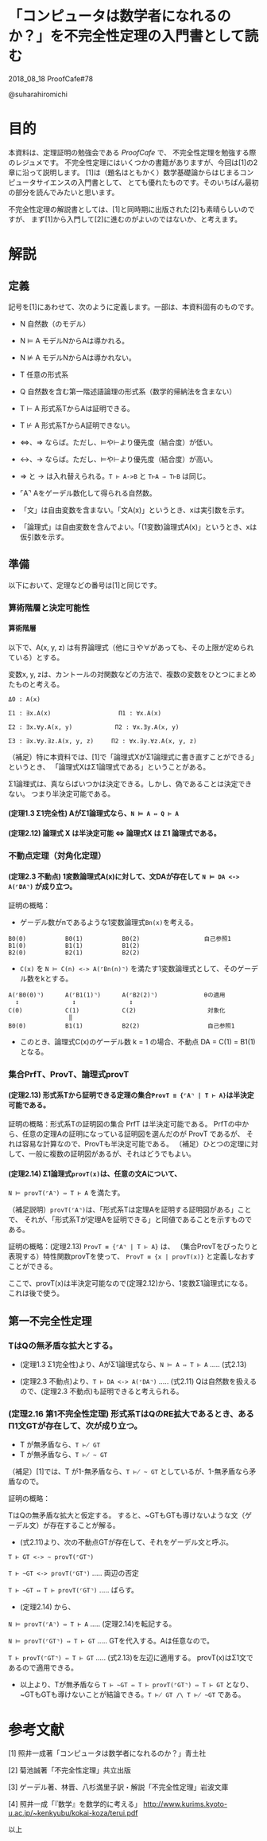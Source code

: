 「コンピュータは数学者になれるのか？」を不完全性定理の入門書として読む
===============================

2018_08_18      ProofCafe#78


@suharahiromichi

# 目的

本資料は、定理証明の勉強会である *ProofCafe* で、
不完全性定理を勉強する際のレジュメです。
不完全性定理にはいくつかの書籍がありますが、今回は[1]の2章に沿って説明します。
[1]は（題名はともかく）数学基礎論からはじまるコンピュータサイエンスの入門書として、
とても優れたものです。そのいちばん最初の部分を読んでみたいと思います。

不完全性定理の解説書としては、[1]と同時期に出版された[2]も素晴らしいのですが、
まず[1]から入門して[2]に進むのがよいのではないか、と考えます。


# 解説

## 定義

記号を[1]にあわせて、次のように定義します。一部は、本資料固有のものです。

- N 自然数（のモデル）
- N ⊨ A モデルNからAは導かれる。
- N ⊭ A モデルNからAは導かれない。

- T 任意の形式系
- Q 自然数を含む第一階述語論理の形式系（数学的帰納法を含まない）
- T ⊢ A 形式系TからAは証明できる。
- T ⊬ A 形式系TからA証明できない。

- ⇔、⇒ ならば。ただし、⊨や⊢より優先度（結合度）が低い。
- <->、-> ならば。ただし、⊨や⊢より優先度（結合度）が高い。
- ⇒ と -> は入れ替えられる。``T ⊢ A->B`` と ``T⊢A ⇒ T⊢B`` は同じ。

- ⌜A⌝ Aをゲーデル数化して得られる自然数。

- 「文」は自由変数を含まない。「文A(x)」というとき、xは実引数を示す。
- 「論理式」は自由変数を含んでよい。「(1変数)論理式A(x)」というとき、xは仮引数を示す。


## 準備

以下において、定理などの番号は[1]と同じです。

### 算術階層と決定可能性

#### 算術階層

以下で、A(x, y, z) は有界論理式（他に∃や∀があっても、その上限が定められている）とする。

変数x, y, zは、カントールの対関数などの方法で、複数の変数をひとつにまとめたものと考える。

```
Δ0 : A(x)

Σ1 : ∃x.A(x)                   Π1 : ∀x.A(x)

Σ2 : ∃x.∀y.A(x, y)            Π2 : ∀x.∃y.A(x, y)

Σ3 : ∃x.∀y.∃z.A(x, y, z)     Π2 : ∀x.∃y.∀z.A(x, y, z)
```

（補足）特に本資料では、[1]で「論理式XがΣ1論理式に書き直すことができる」というとき、
「論理式XはΣ1論理式である」ということがある。

Σ1論理式は、真ならばいつかは決定できる。しかし、偽であることは決定できない。
つまり半決定可能である。


#### (定理1.3 Σ1完全性) AがΣ1論理式なら、``N ⊨ A ⇔ Q ⊢ A``

#### (定理2.12) 論理式 X は半決定可能 ⇔ 論理式X は Σ1 論理式である。


### 不動点定理（対角化定理）

#### (定理2.3 不動点) 1変数論理式A(x)に対して、文DAが存在して ``N ⊨ DA <-> A(⌜DA⌝)`` が成り立つ。

証明の概略：

- ゲーデル数がnであるような1変数論理式``Bn(x)``を考える。

```
B0(0)           B0(1)           B0(2)                  自己参照1
B1(0)           B1(1)           B1(2)
B2(0)           B2(1)           B2(2)
```

- ``C(x)`` を ``N ⊨ C(n) <-> A(⌜Bn(n)⌝)`` を満たす1変数論理式として、そのゲーデル数をkとする。

```
A(⌜B0(0)⌝)      A(⌜B1(1)⌝)      A(⌜B2(2)⌝)             θの適用
  ↕               ↕               ↕
C(0)            C(1)            C(2)                    対象化
                 ‖
B0(0)           B1(1)           B2(2)                   自己参照1
```

- このとき、論理式C(x)のゲーデル数 k = 1 の場合、不動点 DA = C(1) = B1(1) となる。


### 集合PrfT、ProvT、論理式provT

#### (定理2.13) 形式系Tから証明できる定理の集合``ProvT ≡ {⌜A⌝ | T ⊢ A}``は半決定可能である。

証明の概略：形式系Tの証明図の集合 PrfT は半決定可能である。
PrfTの中から、任意の定理Aの証明になっている証明図を選んだのが ProvT であるが、
それは容易な計算なので、ProvTも半決定可能である。
（補足）ひとつの定理に対して、一般に複数の証明図があるが、それはどうでもよい。


#### (定理2.14) Σ1論理式``provT(x)``は、任意の文Aについて、
``N ⊨ provT(⌜A⌝) ⇔ T ⊢ A`` を満たす。

（補足説明）``provT(⌜A⌝)``は、「形式系Tは定理Aを証明する証明図がある」ことで、
それが、「形式系Tが定理Aを証明できる」と同値であることを示すものである。

証明の概略：(定理2.13) ``ProvT ≡ {⌜A⌝ | T ⊢ A}`` は、
（集合ProvTをぴったりと表現する）特性関数provTを使って、
``ProvT ≡ {x | provT(x)}`` と定義しなおすことができる。

ここで、provT(x)は半決定可能なので(定理2.12)から、1変数Σ1論理式になる。
これは後で使う。


## 第一不完全性定理

### TはQの無矛盾な拡大とする。

- (定理1.3 Σ1完全性)より、AがΣ1論理式なら、``N ⊨ A ⇔ T ⊢ A``     ..... (式2.13)

- (定理2.3 不動点)より、``T ⊢ DA <-> A(⌜DA⌝)``   ..... (式2.11)
Qは自然数を扱えるので、(定理2.3 不動点)も証明できると考えられる。


### (定理2.16 第1不完全性定理) 形式系TはQのRE拡大であるとき、あるΠ1文GTが存在して、次が成り立つ。

- T が無矛盾なら、``T ⊬ GT``
- T が無矛盾なら、``T ⊬ ~ GT``

（補足）[1]では、T が1-無矛盾なら、``T ⊬ ~ GT`` としているが、1-無矛盾なら矛盾なので。


証明の概略：

TはQの無矛盾な拡大と仮定する。
すると、~GTもGTも導けないような文（ゲーデル文）が存在することが解る。

- (式2.11)より、次の不動点GTが存在して、それをゲーデル文と呼ぶ。

```T ⊢ GT <-> ~ provT(⌜GT⌝)```

```T ⊢ ~GT <-> provT(⌜GT⌝)```           ..... 両辺の否定

```T ⊢ ~GT ⇔ T ⊢ provT(⌜GT⌝)```        ..... ばらす。


- (定理2.14) から、

```N ⊨ provT(⌜A⌝) ⇔ T ⊢ A```           ..... (定理2.14)を転記する。

```N ⊨ provT(⌜GT⌝) ⇔ T ⊢ GT```         ..... GTを代入する。Aは任意なので。

```T ⊢ provT(⌜GT⌝) ⇔ T ⊢ GT```         ..... (式2.13)を左辺に適用する。
provT(x)はΣ1文であるので適用できる。


- 以上より、Tが無矛盾なら ``T ⊢ ~GT ⇔ T ⊢ provT(⌜GT⌝) ⇔ T ⊢ GT`` となり、
~GTもGTも導けないことが結論できる。``T ⊬ GT /\ T ⊬ ~GT`` である。


# 参考文献

[1] 照井一成著「コンピュータは数学者になれるのか？」青土社


[2] 菊池誠著「不完全性定理」共立出版


[3] ゲーデル著、林晋、八杉満里子訳・解説「不完全性定理」岩波文庫


[4] 照井一成「『数学』を数学的に考える」
http://www.kurims.kyoto-u.ac.jp/~kenkyubu/kokai-koza/terui.pdf


以上
